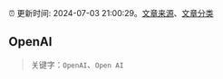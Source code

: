 :alarm_clock: 更新时间: 2024-07-03 21:00:29。[文章来源](/README.md)、[文章分类](/TAGS.md)

## OpenAI


> 关键字：`OpenAI`、`Open AI`



